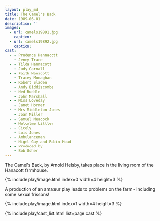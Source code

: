 ```yaml
---
layout: play_md
title: The Camel's Back
date: 1989-06-01
description: ''
images:
  - url: camels19891.jpg
    caption: 
  - url: camels19892.jpg
    caption: 
cast:
  - - Prudence Hannacott
    - Jenny Trace
  - - Tilda Hannacott
    - Judy Carnall
  - - Faith Hanacott
    - Tracey Monaghan
  - - Robert Sladen
    - Andy Biddiscombe
  - - Ned Ruddle
    - John Marshall
  - - Miss Loveday
    - Janet Horner
  - - Mrs Middleton-Jones
    - Joan Miller
  - - Samuel Meacock
    - Malcolme Littler
  - - Cicely
    - Lois Jones
  - - Ambulanceman
    - Nigel Guy and Robin Hoad
  - - Produced by
    - Bob Usher
---
```


The Camel's Back, by Arnold Helsby, takes place in the living room of the Hanacott farmhouse.

{% include play/image.html index=0 width=4 height=3 %}

A production of an amateur play leads to problems on the farm - including some sexual frissons!

{% include play/image.html index=1 width=4 height=3 %}

{% include play/cast_list.html list=page.cast %}
